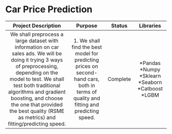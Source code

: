 #   Car Price Prediction  <br>
| **Project Description** 	| **Purpose** 	| **Status** 	| **Libraries** 	|
|:---:	|:---:	|:---:	|:---:	|
| We shall preprocess a large dataset with information on car  sales ads. We will be doing it trying 3 ways of preprocessing, depending on the model to test. We shall test both traditional algorithms and gradient boosting, and choose the one that provided the best quality (RSME as metrics) and fitting/predicting speed. 	| 1. We shall find the best model  for predicting prices on second-hand  cars, both in terms of quality and  fitting and predicting speed. 	|  Complete 	| *Pandas *Numpy *Sklearn *Seaborn *Catboost *LGBM 	|




